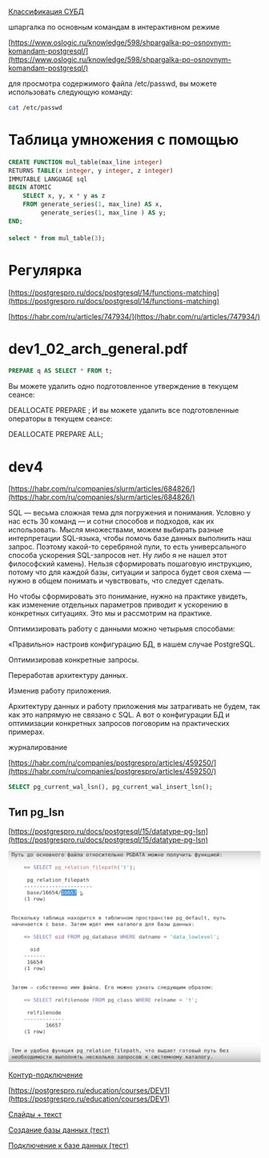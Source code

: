 

[Классификация СУБД](https://ru.wikipedia.org/wiki/%D0%A1%D0%B8%D1%81%D1%82%D0%B5%D0%BC%D0%B0_%D1%83%D0%BF%D1%80%D0%B0%D0%B2%D0%BB%D0%B5%D0%BD%D0%B8%D1%8F_%D0%B1%D0%B0%D0%B7%D0%B0%D0%BC%D0%B8_%D0%B4%D0%B0%D0%BD%D0%BD%D1%8B%D1%85#%D0%9A%D0%BB%D0%B0%D1%81%D1%81%D0%B8%D1%84%D0%B8%D0%BA%D0%B0%D1%86%D0%B8%D1%8F_%D0%A1%D0%A3%D0%91%D0%94)

шпаргалка по основным командам в интерактивном режиме



[https://www.oslogic.ru/knowledge/598/shpargalka-po-osnovnym-komandam-postgresql/](https://www.oslogic.ru/knowledge/598/shpargalka-po-osnovnym-komandam-postgresql/)

для просмотра содержимого файла /etc/passwd, вы можете использовать следующую команду:

```sh
cat /etc/passwd
```

# Таблица умножения с помощью 


```sql
CREATE FUNCTION mul_table(max_line integer)
RETURNS TABLE(x integer, y integer, z integer)
IMMUTABLE LANGUAGE sql
BEGIN ATOMIC
    SELECT x, y, x * y as z
    FROM generate_series(1, max_line) AS x, 
         generate_series(1, max_line ) AS y;
END;

select * from mul_table(3);

```
# Регулярка

[https://postgrespro.ru/docs/postgresql/14/functions-matching](https://postgrespro.ru/docs/postgresql/14/functions-matching)

[https://habr.com/ru/articles/747934/](https://habr.com/ru/articles/747934/)



# dev1_02_arch_general.pdf

```sql
PREPARE q AS SELECT * FROM t;
```

Вы можете удалить одно подготовленное утверждение в текущем сеансе:

DEALLOCATE PREPARE <name>;
И вы можете удалить все подготовленные операторы в текущем сеансе:

DEALLOCATE PREPARE ALL;


# dev4

[https://habr.com/ru/companies/slurm/articles/684826/](https://habr.com/ru/companies/slurm/articles/684826/)

SQL — весьма сложная тема для погружения и понимания. Условно у нас есть 30 команд — и сотни способов и подходов, как их использовать. Мысля множествами, можем выбирать разные интерпретации SQL-языка, чтобы помочь базе данных выполнить наш запрос. Поэтому какой-то серебряной пули, то есть универсального способа ускорения SQL-запросов нет. Ну либо я не нашел этот философский камень). Нельзя сформировать пошаговую инструкцию, потому что для каждой базы, ситуации и запроса будет своя схема — нужно в общем понимать и чувствовать, что следует сделать.

Но чтобы сформировать это понимание, нужно на практике увидеть, как изменение отдельных параметров приводит к ускорению в конкретных ситуациях. Это мы и рассмотрим на практике.

Оптимизировать работу с данными можно четырьмя способами:

«Правильно» настроив конфигурацию БД, в нашем случае PostgreSQL.

Оптимизировав конкретные запросы.

Переработав архитектуру данных.

Изменив работу приложения.

Архитектуру данных и работу приложения мы затрагивать не будем, так как это напрямую не связано с SQL. А вот о конфигурации БД и оптимизации конкретных запросов поговорим на практических примерах.

журналирование 

[https://habr.com/ru/companies/postgrespro/articles/459250/](https://habr.com/ru/companies/postgrespro/articles/459250/)

```sql
SELECT pg_current_wal_lsn(), pg_current_wal_insert_lsn();
```
 
 ## Тип pg_lsn


[https://postgrespro.ru/docs/postgresql/15/datatype-pg-lsn](https://postgrespro.ru/docs/postgresql/15/datatype-pg-lsn)


![alt text](img/filepath.png)

[Контур-подключение](https://eshift.ktalk.ru/agmmxppkhcsi)

[https://postgrespro.ru/education/courses/DEV1](https://postgrespro.ru/education/courses/DEV1)

[Слайды + текст ](dev1_00_introduction.pdf)

[Создание базы данных (тест)](https://postgrespro.ru/docs/postgresql/16/tutorial-createdb)

[Подключение к базе данных (тест)](https://postgrespro.ru/docs/postgresql/16/tutorial-accessdb)